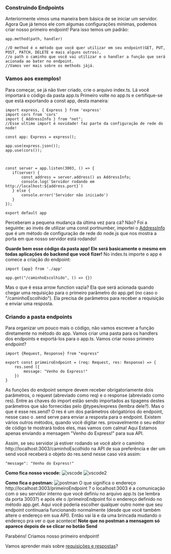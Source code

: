 ### Construindo Endpoints
Anteriormente vimos uma maneira bem básica de se iniciar um servidor. Agora Que já temos ele com algumas configurações mínimas, podemos criar nosso primeiro endpoint! Para isso temos um padrão:
```
app.method(path, handler)

//O method é o método que você quer utilizar em seu endpoint(GET, PUT, POST, PATCH, DELETE e mais alguns outros),
//o path o caminho que você vai utilizar e o handler a função que será acionada ao bater no endpoint.
//Vamos ver mais sobre os methods jájá.
```

### Vamos aos exemplos!

Para começar, se já não tiver criado, crie o arquivo index.ts. Lá você importará o código da pasta app.ts
Primeiro volte no app.ts e certifique-se que está exportando a const app, desta maneira:

```
import express, { Express } from 'express'
import cors from 'cors'
import { AddressInfo } from "net";
//Esse ultimo import é novidade! faz parte da configuração de rede do node!

const app: Express = express();

app.use(express.json());
app.use(cors());



const server = app.listen(3003, () => {
   if(server) {
       const address = server.address() as AddressInfo;
       console.log(`Servidor rodando em http://localhost:${address.port}`)
   } else {
       console.error('Servidor não iniciado')
   }
});

export default app

```
Perceberam a pequena mudança da última vez para cá? Não? Foi a seguinte: ao invés de utilizar uma const portnumber, importei o [AddressInfo](https://nodejs.org/api/net.html#net_server_address) que é um método de configuração de rede do node.js que nos mostra a porta em que nosso servidor está rodando!

**Guarde bem esse código da pasta app! Ele será basicamente o mesmo em todas aplicações do backend que você fizer!**
No index.ts importe o app e comece a criação do endpoint:

```
import {app} from './app'

app.get("/caminhoEscolhido", () => {})
```

Mas o que é essa arrow function vazia? Ela que será acionada quando chegar uma requisição para o primeiro parâmetro do app.get (no caso o "/caminhoEscolhido"). Ela precisa de parâmetros para receber a requisição e enviar uma resposta.


### Criando a pasta endpoints 

Para organizar um pouco mais o código, não vamos escrever a função diretamente no método do app. Vamos criar uma pasta para os handlers dos endpoints e exportá-los para o app.ts. Vamos criar nosso primeiro endpoint?


```
import {Request, Response} from "express"

export const primeiroEndpoint = (req: Request, res: Response) => {
    res.send ({
        message: "Venho do Express!"
    })
}

```

As funções do endpoint sempre devem receber obrigatoriamente dois parâmetros, o request (abreviado como req) e o response (abreviado como res). Entre as chaves do import estão sendo importados as tipagens destes parâmetros que são fornecidas pelo @types/express (lembra dele?). Mas o que é esse res.send? O res é um dos parâmetros obrigatórios do endpoint, nesse caso o .send serve para enviar a resposta para o endpoint. Existem   
vários outros métodos, quando você digitar res. provavelmente o seu editor de código te mostrará todos eles, mas vamos com calma! Aqui Estamos apenas enviando a mensagem "Venho do Express!" para sua API. 

Assim, se seu servidor já estiver rodando se você abrir o caminho http://localhost:3003/caminhoEscolhido na API de sua preferência e der um send você receberá o objeto do res.send nesse caso virá assim:

```
"message": "Venho do Express!"
```

**Como fica nosso vscode:**
![vscode](https://i.imgur.com/8xIgmYo.png)
![vscode2](https://i.imgur.com/envxloq.png)

**Como fica o postman:**
![postman](https://i.imgur.com/hdjymBp.png)
O que significa o endereço http://localhost:3003/primeiroEndpoint ?
o localhost:3003 é a comunicação com o seu servidor interno que você definiu no arquivo app.ts (se lembra da porta 3003?) e após ele o          /primeiroEndpoint foi o endereço definido no  método app.get. Aqui você poderia escolher qualquer outro nome que seu endpoint continuaria funcionando normalmente (desde que você também altere o endereço em sua API). Então vai lá e da uma brincada mudando o endereço pra ver o que acontece!
**Note que no postman a mensagem só aparece depois de se clicar no botão Send**

Parabéns! Criamos nosso primeiro endpoint! 


Vamos aprender mais sobre [requisições e respostas](./Passo-5(Request-Response).md)?